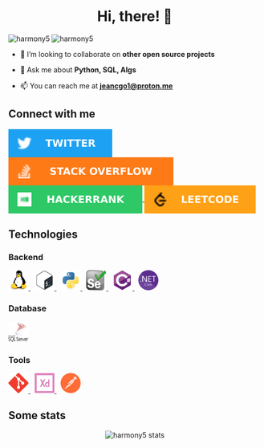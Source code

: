 <h1 align="center">Hi, there! 👋</h1>

![harmony5](https://komarev.com/ghpvc/?username=harmony5&label=Profile%20views&color=0e75b6&style=flat)
![harmony5](https://img.shields.io/twitter/follow/_harmony5_?label=Follow&style=social)

<!-- -   🔭 I’m currently working on <something>. -->

<!-- -   🌱 I’m currently learning <idk> -->

-   👯 I’m looking to collaborate on **other open source projects**

-   💬 Ask me about **Python, SQL, Algs**

-   📫 You can reach me at **jeancgo1@proton.me**

## Connect with me

<a href="https://twitter.com/_harmony5_" target="blank">
        <img align="center" src="assets/twitter.svg" alt="@_harmony5_ twitter profile"/>
</a>
<a href="https://stackoverflow.com/users/6928721" target="blank">
    <img align="center" src="assets/stackoverflow.svg" alt="jeancgo stackoverflow profile"/>
</a>
<a href="https://www.hackerrank.com/jeancgo" target="blank">
    <img align="center" src="assets/hackerrank.svg" alt="jeancgo hackerrank profile"/>
</a>
<a href="https://www.leetcode.com/harmony5" target="blank">
    <img align="center" src="assets/leetcode.svg" alt="jeancgo leetcode profile"/>
</a>

## Technologies

### Backend

<a href="https://www.linux.org/" target="_blank">
    <img src="assets/linux.svg" alt="linux" width="40" height="40"/>
</a>
&nbsp;
<a href="https://www.gnu.org/software/bash/" target="_blank">
    <img src="assets/bash.svg" alt="bash" width="40" height="40"/>
</a>
&nbsp;
<a href="https://www.python.org" target="_blank">
    <img src="assets/python.svg" alt="python" width="40" height="40"/>
</a>
&nbsp;
<a href="https://www.selenium.dev" target="_blank">
    <img src="assets/selenium.svg" alt="selenium" width="40" height="40"/>
</a>
&nbsp;
<a href="https://docs.microsoft.com/en-us/dotnet/csharp/" target="_blank">
    <img src="assets/csharp.svg" alt="csharp" width="40" height="40"/>
</a>
&nbsp;
<a href="https://dotnet.microsoft.com/" target="_blank">
    <img src="assets/dotnet-core.svg" alt="dotnet" width="40" height="40"/>
</a>

### Database

<a href="https://www.microsoft.com/en-us/sql-server" target="_blank">
    <img src="assets/mssql.svg" alt="mssql" width="40" height="40"/>
</a>

### Tools

<a href="https://git-scm.com/" target="_blank">
    <img src="assets/git.svg" alt="git" width="40" height="40"/>
</a>
&nbsp;
<a href="https://www.adobe.com/products/xd.html" target="_blank">
    <img src="assets/adobe-xd.svg" alt="xd" width="40" height="40"/>
</a>
&nbsp;
<a href="https://postman.com" target="_blank">
    <img src="assets/postman.svg" alt="postman" width="40" height="40"/>
</a>

## Some stats

<div align="center">

![harmony5 stats](https://github-readme-stats.vercel.app/api?username=harmony5&show_icons=true&locale=en)

<!-- ![harmony5 streaks](https://github-readme-streak-stats.herokuapp.com/?user=harmony5&) -->

</div>

